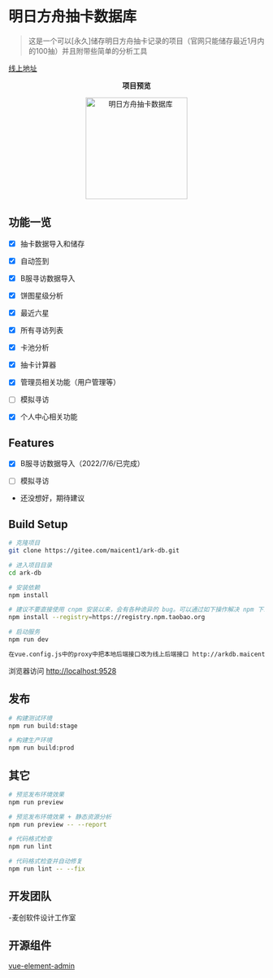 # 明日方舟抽卡数据库

> 这是一个可以[永久]储存明日方舟抽卡记录的项目（官网只能储存最近1月内的100抽）并且附带些简单的分析工具

[线上地址](http://arkdb.maicent.top)

<p align="center">
  <b>项目预览</b>
</p>
<p align="center">
   <a href="http://arkdb.maicent.top" title="明日方舟抽卡数据库" target="_blank">
      <img height="200px" src="https://gitee.com/maicent1/ark-db/raw/master/src/assets/prv.png" title="明日方舟抽卡数据库">
   </a>
</p>


## 功能一览

- [x] 抽卡数据导入和储存

- [x] 自动签到

- [x] B服寻访数据导入

- [x] 饼图星级分析

- [x] 最近六星

- [x] 所有寻访列表

- [x] 卡池分析

- [x] 抽卡计算器

- [x] 管理员相关功能（用户管理等）

- [ ] 模拟寻访

- [x] 个人中心相关功能

## Features

- [x] B服寻访数据导入（2022/7/6/已完成）

- [ ] 模拟寻访
  
- 还没想好，期待建议

## Build Setup

```bash
# 克隆项目
git clone https://gitee.com/maicent1/ark-db.git

# 进入项目目录
cd ark-db

# 安装依赖
npm install

# 建议不要直接使用 cnpm 安装以来，会有各种诡异的 bug。可以通过如下操作解决 npm 下载速度慢的问题
npm install --registry=https://registry.npm.taobao.org

# 启动服务
npm run dev

在vue.config.js中的proxy中把本地后端接口改为线上后端接口 http://arkdb.maicent.top/api (后端会在后面再开源)
```

浏览器访问 [http://localhost:9528](http://localhost:9528)

## 发布

```bash
# 构建测试环境
npm run build:stage

# 构建生产环境
npm run build:prod
```

## 其它

```bash
# 预览发布环境效果
npm run preview

# 预览发布环境效果 + 静态资源分析
npm run preview -- --report

# 代码格式检查
npm run lint

# 代码格式检查并自动修复
npm run lint -- --fix
```

## 开发团队

-麦创软件设计工作室

## 开源组件

[vue-element-admin](https://panjiachen.gitee.io/vue-element-admin-site/zh/)
